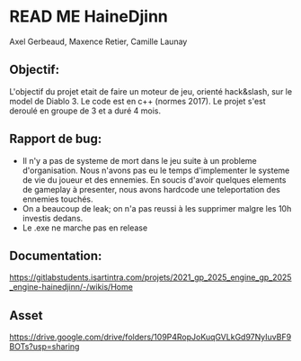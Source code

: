# READ ME HaineDjinn 
 Axel Gerbeaud, Maxence Retier, Camille Launay

## Objectif:
L'objectif du projet etait de faire un moteur de jeu, orienté hack&slash, sur le model de Diablo 3. Le code est en c++ (normes 2017). Le projet s'est deroulé en groupe de 3 et a duré 4 mois.

## Rapport de bug:
- Il n'y a pas de systeme de mort dans le jeu suite à un probleme d'organisation. Nous n'avons pas eu le temps d'implementer le systeme de vie du joueur et des ennemies. En soucis d'avoir quelques elements de gameplay à presenter, nous avons hardcode une teleportation des ennemies touchés.
- On a beaucoup de leak; on n'a pas reussi à les supprimer malgre les 10h investis dedans.
- Le .exe ne marche pas en release

## Documentation:
https://gitlabstudents.isartintra.com/projets/2021_gp_2025_engine_gp_2025_engine-hainedjinn/-/wikis/Home

## Asset
https://drive.google.com/drive/folders/109P4RopJoKuqGVLkGd97NyIuvBF9BOTs?usp=sharing